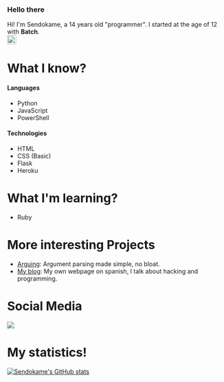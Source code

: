 ### Hello there

Hi! I'm Sendokame, a 14 years old "programmer". I started at the age of 12 with **Batch**.<br>
<img height=21 src="https://komarev.com/ghpvc/?username=ZSendokame">

# What I know?
#### Languages
- Python
- JavaScript
- PowerShell

#### Technologies
- HTML
- CSS (Basic)
- Flask
- Heroku

# What I'm learning?
- Ruby

# More interesting Projects
- [Arguing](https://github.com/zsendokame/Arguing): Argument parsing made simple, no bloat.
- [My blog](https://github.com/ZSendokame/blog): My own webpage on spanish, I talk about hacking and programming.

# Social Media
<a href="https://discord.gg/aBsCR6pyZj"><img src="https://img.shields.io/badge/Discord-7289DA?style=for-the-badge&logo=discord&logoColor=white"/></a>

# My statistics!
[![Sendokame's GitHub stats](https://github-readme-stats.vercel.app/api?username=zsendokame)](https://github.com/zsendokame/zsendokame)
